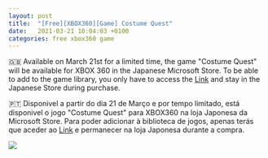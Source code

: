 ```yaml
---
layout: post
title:  "[Free][XBOX360][Game] Costume Quest"
date:   2021-03-21 10:04:03 +0100
categories: free xbox360 game
---
```


🇬🇧 Available on March 21st for a limited time, the game "Costume Quest" will be available for XBOX 360 in the Japanese Microsoft Store.
To be able to add to the game library, you only have to access the [Link][direct-link] and stay in the Japanese Store during purchase.

🇵🇹 Disponivel a partir do dia 21 de Março e por tempo limitado, está disponivel o jogo "Costume Quest" para XBOX360 na loja Japonesa da Microsoft Store.
Para poder adicionar à biblioteca de jogos, apenas terás que aceder ao [Link][direct-link] e permanecer na loja Japonesa durante a compra.

<!--
![image game](/images/WargameRedDragon.jpg)
![image game]({{ BASE_PATH }}/assets/images/WargameRedDragon.jpg)
-->

<img src="{{ site.BASE_PATH }}/images/costume-quest.jpg">

[direct-link]: https://www.microsoft.com/ja-jp/p/costume-quest/br74rlmh966k